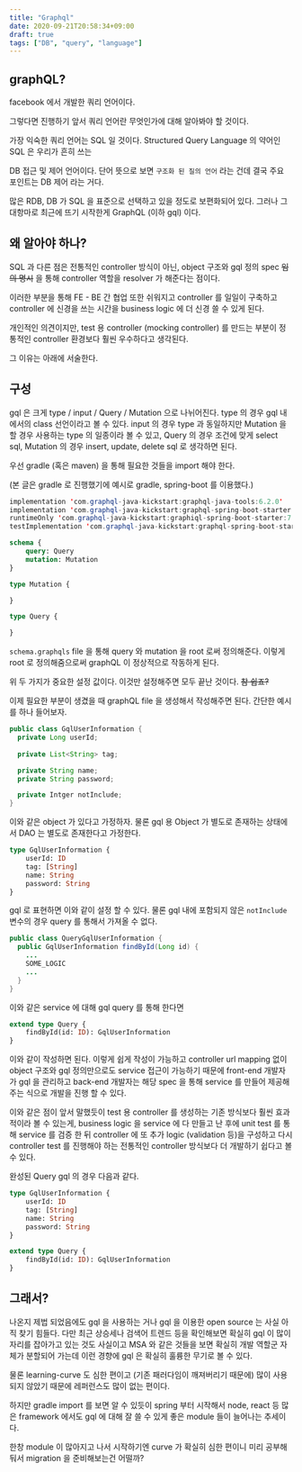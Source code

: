 ```yaml
---
title: "Graphql"
date: 2020-09-21T20:58:34+09:00
draft: true
tags: ["DB", "query", "language"]
---
```


## graphQL?

facebook 에서 개발한 쿼리 언어이다.

그렇다면 진행하기 앞서 쿼리 언어란 무엇인가에 대해 알아봐야 할 것이다.

가장 익숙한 쿼리 언어는 SQL 일 것이다. Structured Query Language 의 약어인 SQL 은 우리가 흔히 쓰는

DB 접근 및 제어 언어이다. 단어 뜻으로 보면 `구조화 된 질의 언어` 라는 건데 결국 주요 포인트는 DB 제어 라는 거다.

많은 RDB, DB 가 SQL 을 표준으로 선택하고 있을 정도로 보편화되어 있다. 그러나 그 대항마로 최근에 뜨기 시작한게 GraphQL (이하 gql) 이다.

## 왜 알아야 하나?

SQL 과 다른 점은 전통적인 controller 방식이 아닌, object 구조와 gql 정의 spec ~~임의 명시~~ 을 통해 controller 역할을 resolver 가 해준다는 점이다.

이러한 부분을 통해 FE - BE 간 협업 또한 쉬워지고 controller 를 일일이 구축하고 controller 에 신경을 쓰는 시간을 business logic 에 더 신경 쓸 수 있게 된다.

개인적인 의견이지만, test 용 controller (mocking controller) 를 만드는 부분이 정통적인 controller 환경보다 훨씬 우수하다고 생각된다.

그 이유는 아래에 서술한다.

## 구성

gql 은 크게 type / input / Query / Mutation 으로 나뉘어진다. 
type 의 경우 gql 내에서의 class 선언이라고 볼 수 있다.
input 의 경우 type 과 동일하지만 Mutation 을 할 경우 사용하는 type 의 일종이라 볼 수 있고, 
Query 의 경우 조건에 맞게 select sql,
Mutation 의 경우 insert, update, delete sql 로 생각하면 된다.  

우선 gradle (혹은 maven) 을 통해 필요한 것들을 import 해야 한다.

(본 글은 gradle 로 진행했기에 예시로 gradle, spring-boot 를 이용했다.)

```java
implementation 'com.graphql-java-kickstart:graphql-java-tools:6.2.0'
implementation 'com.graphql-java-kickstart:graphql-spring-boot-starter:7.1.0'
runtimeOnly 'com.graphql-java-kickstart:graphiql-spring-boot-starter:7.1.0'
testImplementation 'com.graphql-java-kickstart:graphql-spring-boot-starter-test:7.1.0'
```

```graphql
schema {
    query: Query
    mutation: Mutation
}

type Mutation {

}

type Query {

}
```

`schema.graphqls` file 을 통해 query 와 mutation 을 root 로써 정의해준다. 이렇게 root 로 정의해줌으로써 graphQL 이 정상적으로 작동하게 된다.

위 두 가지가 중요한 설정 값이다. 이것만 설정해주면 모두 끝난 것이다. ~~참 쉽죠?~~

이제 필요한 부분이 생겼을 때 graphQL file 을 생성해서 작성해주면 된다. 간단한 예시를 하나 들어보자.

```java
public class GqlUserInformation {
  private Long userId;
  
  private List<String> tag;

  private String name;
  private String password;

  private Intger notInclude;
}
```

이와 같은 object 가 있다고 가정하자. 물론 gql 용 Object 가 별도로 존재하는 상태에서 DAO 는 별도로 존재한다고 가정한다.

```graphql
type GqlUserInformation {
    userId: ID
    tag: [String]
    name: String
    password: String
}
```

gql 로 표현하면 이와 같이 설정 할 수 있다. 물론 gql 내에 포함되지 않은 `notInclude` 변수의 경우 query 를 통해서 가져올 수 없다.

```java
public class QueryGqlUserInformation {
  public GqlUserInformation findById(Long id) {
    ...
    SOME_LOGIC
    ...
  }
}
```
이와 같은 service 에 대해 gql query 를 통해 한다면

```graphql
extend type Query {
    findById(id: ID): GqlUserInformation
}
```

이와 같이 작성하면 된다. 이렇게 쉽게 작성이 가능하고 controller url mapping 없이 object 구조와 gql 정의만으로도 service 접근이 가능하기 때문에
front-end 개발자가 gql 을 관리하고 back-end 개발자는 해당 spec 을 통해 service 를 만들어 제공해주는 식으로 개발을 진행 할 수 있다.

이와 같은 점이 앞서 말했듯이 test 용 controller 를 생성하는 기존 방식보다 훨씬 효과적이라 볼 수 있는게, business logic 을 service 에 다 만들고
난 후에 unit test 를 통해 service 를 검증 한 뒤 controller 에 또 추가 logic (validation 등)을 구성하고 다시 controller test 를 진행해야 하는
전통적인 controller 방식보다 더 개발하기 쉽다고 볼 수 있다.

완성된 Query gql 의 경우 다음과 같다.

```graphql
type GqlUserInformation {
    userId: ID
    tag: [String]
    name: String
    password: String
}

extend type Query {
    findById(id: ID): GqlUserInformation
}
```


## 그래서?

나온지 제법 되었음에도 gql 을 사용하는 거나 gql 을 이용한 open source 는 사실 아직 찾기 힘들다.
다만 최근 상승세나 검색어 트렌드 등을 확인해보면 확실히 gql 이 많이 자리를 잡아가고 있는 것도 사실이고
MSA 와 같은 것들을 보면 확실히 개발 역할군 자체가 분할되어 가는데 이런 경향에 gql 은 확실히 훌륭한 무기로 볼 수 있다.

물론 learning-curve 도 심한 편이고 (기존 패러다임이 깨져버리기 때문에) 많이 사용되지 않았기 때문에 레퍼런스도 많이 없는 편이다.

하지만 gradle import 를 보면 알 수 있듯이 spring 부터 시작해서 node, react 등 많은 framework 에서도 gql 에 대해 잘 쓸 수 있게
좋은 module 들이 늘어나는 추세이다.

한창 module 이 많아지고 나서 시작하기엔 curve 가 확실히 심한 편이니 미리 공부해둬서 migration 을 준비해보는건 어떨까? 